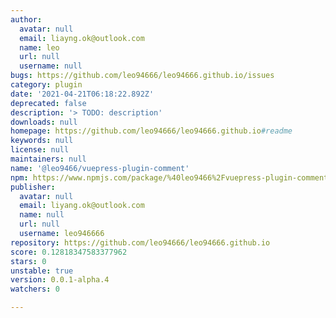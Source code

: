 ```yaml
---
author:
  avatar: null
  email: liayng.ok@outlook.com
  name: leo
  url: null
  username: null
bugs: https://github.com/leo94666/leo94666.github.io/issues
category: plugin
date: '2021-04-21T06:18:22.892Z'
deprecated: false
description: '> TODO: description'
downloads: null
homepage: https://github.com/leo94666/leo94666.github.io#readme
keywords: null
license: null
maintainers: null
name: '@leo9466/vuepress-plugin-comment'
npm: https://www.npmjs.com/package/%40leo9466%2Fvuepress-plugin-comment
publisher:
  avatar: null
  email: liyang.ok@outlook.com
  name: null
  url: null
  username: leo946666
repository: https://github.com/leo94666/leo94666.github.io
score: 0.12818347583377962
stars: 0
unstable: true
version: 0.0.1-alpha.4
watchers: 0

---
```


